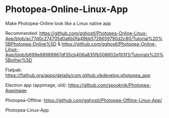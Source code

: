 # Photopea-Online-Linux-App
Make Photopea-Online look like a Linux native app 

Recommended: https://github.com/gghostl/Photopea-Online-Linux-App/blob/ac77d0c274705d0a6b0fa49bb5728659790d2c80/Tutorial%20%5BPhotopea-Online%5D
&
https://github.com/gghostl/Photopea-Online-Linux-App/blob/b699e68989967df35cb406a835fb508602e193f3/Tutorials%20%5Bother%5D

Flatpak: https://flathub.org/apps/details/com.github.vikdevelop.photopea_app

Electron app (appimage, old): https://github.com/spooknik/Photopea-Appimage

Photopea-Offline: https://github.com/gghostl/Photopea-Offline-Linux-App/

Photopea-Linux-App
